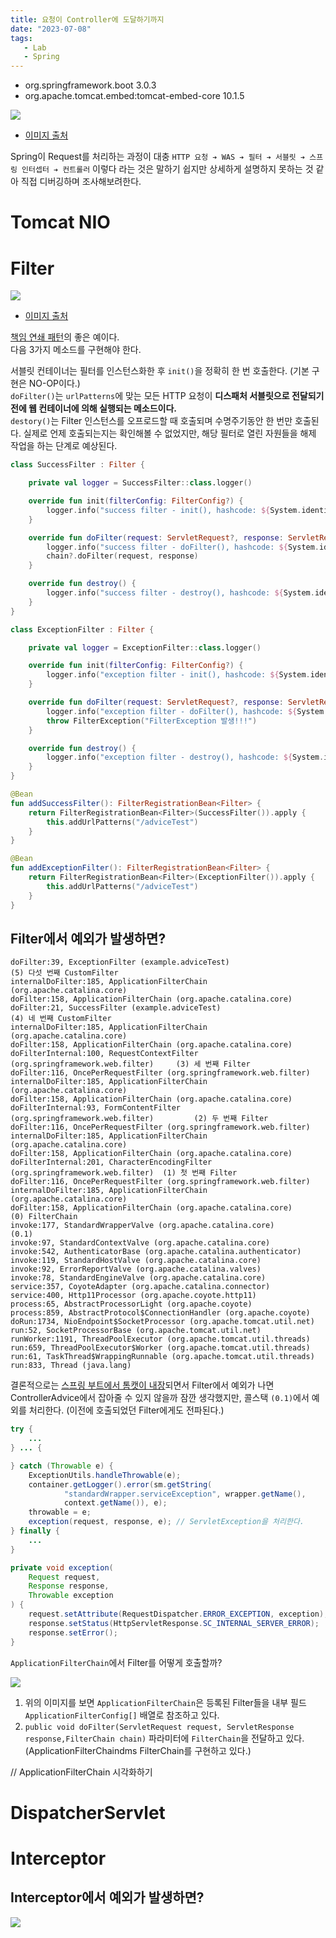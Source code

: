 ```yaml
---
title: 요청이 Controller에 도달하기까지
date: "2023-07-08"
tags:
   - Lab
   - Spring
---
```


- org.springframework.boot 3.0.3
- org.apache.tomcat.embed:tomcat-embed-core 10.1.5

![](architecture.png)
- [이미지 출처](https://unluckyjung.github.io/spring/2022/03/12/Spring-Filter-vs-Interceptor/)
  
Spring이 Request를 처리하는 과정이 대충 `HTTP 요청 ➔ WAS ➔ 필터 ➔ 서블릿 ➔ 스프링 인터셉터 ➔ 컨트롤러` 이렇다 라는 것은 말하기 쉽지만 상세하게 설명하지 못하는 것 같아 직접 디버깅하며 조사해보려한다.  


# Tomcat NIO

# Filter

![](servletFilter.png)
- [이미지 출처](https://docs.oracle.com/cd/A97329_03/web.902/a95878/filters.htm)
  
[책임 연쇄 패턴](https://inpa.tistory.com/entry/GOF-%F0%9F%92%A0-Chain-Of-Responsibility-%ED%8C%A8%ED%84%B4-%EC%99%84%EB%B2%BD-%EB%A7%88%EC%8A%A4%ED%84%B0%ED%95%98%EA%B8%B0)의 좋은 예이다.  
다음 3가지 메소드를 구현해야 한다.  
  
서블릿 컨테이너는 필터를 인스턴스화한 후 `init()`을 정확히 한 번 호출한다. (기본 구현은 NO-OP이다.)  
`doFilter()`는 `urlPatterns`에 맞는 모든 HTTP 요청이 **디스패처 서블릿으로 전달되기 전에 웹 컨테이너에 의해 실행되는 메소드이다.**  
`destory()`는 Filter 인스턴스를 오프로드할 때 호출되며 수명주기동안 한 번만 호출된다. 실제로 언제 호출되는지는 확인해볼 수 없었지만, 해당 필터로 열린 자원들을 해제 작업을 하는 단계로 예상된다.  
  
```kotlin
class SuccessFilter : Filter {

    private val logger = SuccessFilter::class.logger()

    override fun init(filterConfig: FilterConfig?) {
        logger.info("success filter - init(), hashcode: ${System.identityHashCode(this)}")
    }

    override fun doFilter(request: ServletRequest?, response: ServletResponse?, chain: FilterChain?) {
        logger.info("success filter - doFilter(), hashcode: ${System.identityHashCode(this)}")
        chain?.doFilter(request, response)
    }

    override fun destroy() {
        logger.info("success filter - destroy(), hashcode: ${System.identityHashCode(this)}")
    }
}

class ExceptionFilter : Filter {

    private val logger = ExceptionFilter::class.logger()

    override fun init(filterConfig: FilterConfig?) {
        logger.info("exception filter - init(), hashcode: ${System.identityHashCode(this)}")
    }

    override fun doFilter(request: ServletRequest?, response: ServletResponse?, chain: FilterChain?) {
        logger.info("exception filter - doFilter(), hashcode: ${System.identityHashCode(this)}")
        throw FilterException("FilterException 발생!!!")
    }

    override fun destroy() {
        logger.info("exception filter - destroy(), hashcode: ${System.identityHashCode(this)}")
    }
}

@Bean
fun addSuccessFilter(): FilterRegistrationBean<Filter> {
    return FilterRegistrationBean<Filter>(SuccessFilter()).apply {
        this.addUrlPatterns("/adviceTest")
    }
}

@Bean
fun addExceptionFilter(): FilterRegistrationBean<Filter> {
    return FilterRegistrationBean<Filter>(ExceptionFilter()).apply {
        this.addUrlPatterns("/adviceTest")
    }
}
```

## Filter에서 예외가 발생하면?

```
doFilter:39, ExceptionFilter (example.adviceTest)                               (5) 다섯 번째 CustomFilter
internalDoFilter:185, ApplicationFilterChain (org.apache.catalina.core)
doFilter:158, ApplicationFilterChain (org.apache.catalina.core)
doFilter:21, SuccessFilter (example.adviceTest)                                 (4) 네 번째 CustomFilter
internalDoFilter:185, ApplicationFilterChain (org.apache.catalina.core)
doFilter:158, ApplicationFilterChain (org.apache.catalina.core)
doFilterInternal:100, RequestContextFilter (org.springframework.web.filter)     (3) 세 번째 Filter
doFilter:116, OncePerRequestFilter (org.springframework.web.filter)
internalDoFilter:185, ApplicationFilterChain (org.apache.catalina.core)
doFilter:158, ApplicationFilterChain (org.apache.catalina.core)
doFilterInternal:93, FormContentFilter (org.springframework.web.filter)         (2) 두 번째 Filter
doFilter:116, OncePerRequestFilter (org.springframework.web.filter)
internalDoFilter:185, ApplicationFilterChain (org.apache.catalina.core)
doFilter:158, ApplicationFilterChain (org.apache.catalina.core)
doFilterInternal:201, CharacterEncodingFilter (org.springframework.web.filter)  (1) 첫 번째 Filter
doFilter:116, OncePerRequestFilter (org.springframework.web.filter)
internalDoFilter:185, ApplicationFilterChain (org.apache.catalina.core)
doFilter:158, ApplicationFilterChain (org.apache.catalina.core)                 (0) FilterChain
invoke:177, StandardWrapperValve (org.apache.catalina.core)                     (0.1)
invoke:97, StandardContextValve (org.apache.catalina.core)
invoke:542, AuthenticatorBase (org.apache.catalina.authenticator)
invoke:119, StandardHostValve (org.apache.catalina.core)
invoke:92, ErrorReportValve (org.apache.catalina.valves)
invoke:78, StandardEngineValve (org.apache.catalina.core)
service:357, CoyoteAdapter (org.apache.catalina.connector)
service:400, Http11Processor (org.apache.coyote.http11)
process:65, AbstractProcessorLight (org.apache.coyote)
process:859, AbstractProtocol$ConnectionHandler (org.apache.coyote)
doRun:1734, NioEndpoint$SocketProcessor (org.apache.tomcat.util.net)
run:52, SocketProcessorBase (org.apache.tomcat.util.net)
runWorker:1191, ThreadPoolExecutor (org.apache.tomcat.util.threads)
run:659, ThreadPoolExecutor$Worker (org.apache.tomcat.util.threads)
run:61, TaskThread$WrappingRunnable (org.apache.tomcat.util.threads)
run:833, Thread (java.lang)
```
  
결론적으로는 [스프링 부트에서 톰캣이 내장](https://www.theserverside.com/definition/embedded-Tomcat)되면서 Filter에서 예외가 나면 ControllerAdvice에서 잡아줄 수 있지 않을까 잠깐 생각했지만, 콜스택 `(0.1)`에서 예외를 처리한다. (이전에 호출되었던 Filter에게도 전파된다.)  
  
```java
try {
    ...
} ... {

} catch (Throwable e) {
    ExceptionUtils.handleThrowable(e);
    container.getLogger().error(sm.getString(
            "standardWrapper.serviceException", wrapper.getName(),
            context.getName()), e);
    throwable = e;
    exception(request, response, e); // ServletException을 처리한다.
} finally {
    ...    
}

private void exception(
    Request request, 
    Response response,
    Throwable exception
) {
    request.setAttribute(RequestDispatcher.ERROR_EXCEPTION, exception);
    response.setStatus(HttpServletResponse.SC_INTERNAL_SERVER_ERROR);
    response.setError();
}
```
  
`ApplicationFilterChain`에서 Filter를 어떻게 호출할까?  

![](filterChain.png)

1. 위의 이미지를 보면 `ApplicationFilterChain`은 등록된 Filter들을 내부 필드 `ApplicationFilterConfig[]` 배열로 참조하고 있다.
2. `public void doFilter(ServletRequest request, ServletResponse response,FilterChain chain)` 파라미터에 `FilterChain`을 전달하고 있다. (ApplicationFilterChaindms FilterChain를 구현하고 있다.)

// ApplicationFilterChain 시각화하기

# DispatcherServlet

# Interceptor

## Interceptor에서 예외가 발생하면?

![](https://github.com/jdalma/footprints/blob/main/spring/imgs/spring-mvc2/springInterceptorException.png?raw=true)







